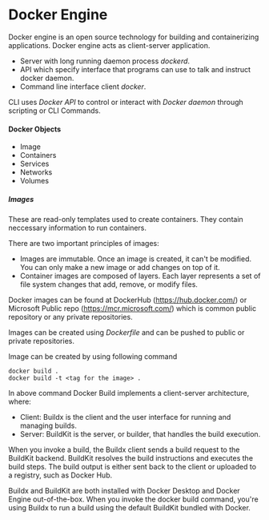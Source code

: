 # Docker Engine

Docker engine is an open source technology for building and containerizing applications. Docker engine acts as client-server application.

- Server with long running daemon process _dockerd_.
- API which specify interface that programs can  use to talk and instruct docker daemon.
- Command line interface client _docker_.

CLI uses _Docker API_ to control or interact with _Docker daemon_ through scripting or CLI Commands.

#### Docker Objects
- Image
- Containers
- Services
- Networks
- Volumes

##### Images  

These are read-only templates used to create containers. They contain neccessary information to run containers.

There are two important principles of images:

- Images are immutable. Once an image is created, it can't be modified. You can only make a new image or add changes on top of it.
- Container images are composed of layers. Each layer represents a set of file system changes that add, remove, or modify files.

Docker images can be found at DockerHub (https://hub.docker.com/) or Microsoft Public repo (https://mcr.microsoft.com/) which is common public repository or any private repositories.

Images can be created using _Dockerfile_ and can be pushed to public or private repositories.

Image can be created by using following command 
```
docker build .
docker build -t <tag for the image> .
```
In above command Docker Build implements a client-server architecture, where:

- Client: Buildx is the client and the user interface for running and managing builds.
- Server: BuildKit is the server, or builder, that handles the build execution.

When you invoke a build, the Buildx client sends a build request to the BuildKit backend. BuildKit resolves the build instructions and executes the build steps. The build output is either sent back to the client or uploaded to a registry, such as Docker Hub.

Buildx and BuildKit are both installed with Docker Desktop and Docker Engine out-of-the-box. When you invoke the docker build command, you're using Buildx to run a build using the default BuildKit bundled with Docker.
